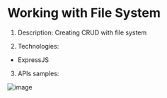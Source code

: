 # Working with File System

1. Description:
Creating CRUD with file system

2. Technologies:
- ExpressJS

3. APIs samples:

![image](https://user-images.githubusercontent.com/87691625/179131969-e58d3d97-12e3-4f85-8d8e-b5544b61c638.png)
